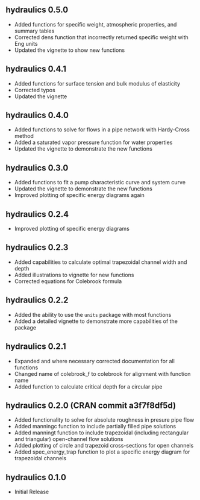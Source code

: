 <!-- NEWS.md is generated from NEWS.Rmd. Please edit that file -->

## hydraulics 0.5.0

-   Added functions for specific weight, atmospheric properties, and
    summary tables
-   Corrected dens function that incorrectly returned specific weight
    with Eng units
-   Updated the vignette to show new functions

## hydraulics 0.4.1

-   Added functions for surface tension and bulk modulus of elasticity
-   Corrected typos
-   Updated the vignette

## hydraulics 0.4.0

-   Added functions to solve for flows in a pipe network with
    Hardy-Cross method
-   Added a saturated vapor pressure function for water properties
-   Updated the vignette to demonstrate the new functions

## hydraulics 0.3.0

-   Added functions to fit a pump characteristic curve and system curve
-   Updated the vignette to demonstrate the new functions
-   Improved plotting of specific energy diagrams again

## hydraulics 0.2.4

-   Improved plotting of specific energy diagrams

## hydraulics 0.2.3

-   Added capabilities to calculate optimal trapezoidal channel width
    and depth
-   Added illustrations to vignette for new functions
-   Corrected equations for Colebrook formula

## hydraulics 0.2.2

-   Added the ability to use the `units` package with most functions
-   Added a detailed vignette to demonstrate more capabilities of the
    package

## hydraulics 0.2.1

-   Expanded and where necessary corrected documentation for all
    functions
-   Changed name of colebrook_f to colebrook for alignment with function
    name
-   Added function to calculate critical depth for a circular pipe

## hydraulics 0.2.0 (CRAN commit a3f7f8df5d)

-   Added functionality to solve for absolute roughness in presure pipe
    flow
-   Added manningc function to include partially filled pipe solutions
-   Added manningt function to include trapezoidal (including
    rectangular and triangular) open-channel flow solutions
-   Added plotting of circle and trapezoid cross-sections for open
    channels
-   Added spec_energy_trap function to plot a specific energy diagram
    for trapezoidal channels

## hydraulics 0.1.0

-   Initial Release
